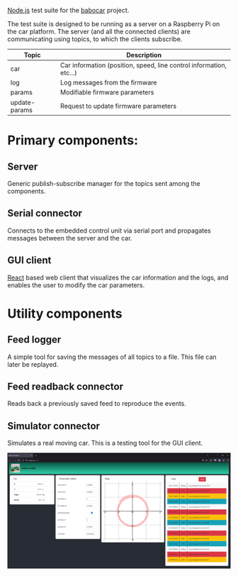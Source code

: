 [Node.js](https://nodejs.org/en) test suite for the [babocar](https://github.com/somaveszelovszki/babocar) project.

The test suite is designed to be running as a server on a Raspberry Pi on the car platform.
The server (and all the connected clients) are communicating using topics, to which the clients subscribe.

| Topic         | Description                                                         |
| ------------- | ------------------------------------------------------------------- |
| car           | Car information (position, speed, line control information, etc...) |
| log           | Log messages from the firmware                                      |
| params        | Modifiable firmware parameters                                      |
| update-params | Request to update firmware parameters                               |

# Primary components:

## Server

Generic publish-subscribe manager for the topics sent among the components.

## Serial connector

Connects to the embedded control unit via serial port and propagates messages between the server and the car.

## GUI client

[React](https://react.dev) based web client that visualizes the car information and the logs, and enables the user to modify the car parameters.

# Utility components

## Feed logger

A simple tool for saving the messages of all topics to a file. This file can later be replayed.

## Feed readback connector

Reads back a previously saved feed to reproduce the events.

## Simulator connector

Simulates a real moving car. This is a testing tool for the GUI client.

<img src="docs/gui_screenshot.png" width="600">